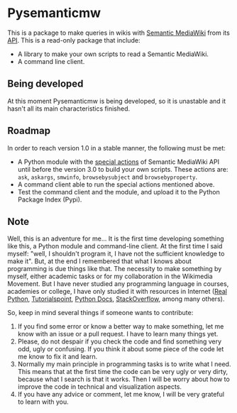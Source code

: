 # Pysemanticmw

This is a package to make queries in wikis with [Semantic MediaWiki](https://semantic-mediawiki.org) from its [API](https://semantic-mediawiki.org/w/api.php). This is a read-only package that include:

  - A library to make your own scripts to read a Semantic MediaWiki.
  - A command line client.

## Being developed

At this moment Pysemanticmw is being developed, so it is unastable and it hasn't all its main characteristics finished.

## Roadmap

In order to reach version 1.0 in a stable manner, the following must be met:

  - A Python module with the [special actions](https://github.com/SemanticMediaWiki/SemanticMediaWiki/blob/master/docs/technical/api.md) of Semantic MediaWiki API until before the version 3.0 to build your own scripts. These actions are: `ask`, `askargs`, `smwinfo`, `browsebysubject` and `browsebyproperty`.
  - A command client able to run the special actions mentioned above.
  - Test the command client and the module, and upload it to the Python Package Index (Pypi).

## Note

Well, this is an adventure for me... It is the first time developing something like this, a Python module and command-line client. At the first time I said myself: "well, I shouldn't program it, I have not the sufficient knowledge to make it". But, at the end I remembered that what I knows about programming is due things like that. The necessity to make something by myself, either academic tasks or for my collaboration in the Wikimedia Movement. But I have never studied any programming language in courses, academies or college, I have only studied it with resources in Internet ([Real Python](https://realpython.com), [Tutorialspoint](https://tutorialspoint.com), [Python Docs](https://python.org), [StackOverflow](https://stackoverflow.com), among many others).

So, keep in mind several things if someone wants to contribute:

  1. If you find some error or know a better way to make something, let me know with an issue or a pull request. I have to learn many things yet.
  2. Please, do not despair if you check the code and find something very odd, ugly or confusing. If you think it about some piece of the code let me know to fix it and learn.
  3. Normally my main principle in programming tasks is to write what I need. This means that at the first time the code can be very ugly or very dirty, because what I search is that it works. Then I will be worry about how to improve the code in technical and visualization aspects.
  4. If you have any advice or comment, let me know, I will be very grateful to learn with you.
